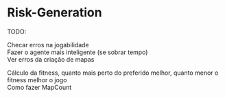 # Risk-Generation

TODO:

Checar erros na jogabilidade  
Fazer o agente mais inteligente (se sobrar tempo)  
Ver erros da criação de mapas

Cálculo da fitness, quanto mais perto do preferido melhor, quanto menor o fitness melhor o jogo  
Como fazer MapCount

